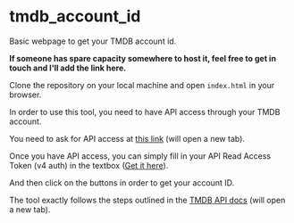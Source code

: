 # tmdb_account_id
Basic webpage to get your TMDB account id.

<b>If someone has spare capacity somewhere to host it, feel free to get in touch and I'll add the link here.</b>

Clone the repository on your local machine and open `index.html` in your browser.
<p>In order to use this tool, you need to have API access through your TMDB account.</p>
<p>You need to ask for API access at <a target="_blank" href="https://www.themoviedb.org/settings/api">this link</a> (will open a new tab).</p>
<p>Once you have API access, you can simply fill in your API Read Access Token (v4 auth) in the textbox (<a target="_blank" href="https://www.themoviedb.org/settings/api">Get it here</a>).</p>
<p>And then click on the buttons in order to get your account ID.</p>
<p>The tool exactly follows the steps outlined in the <a target="_blank" href="https://developers.themoviedb.org/4/auth/user-authorization-1">TMDB API docs</a> (will open a new tab).</p>

